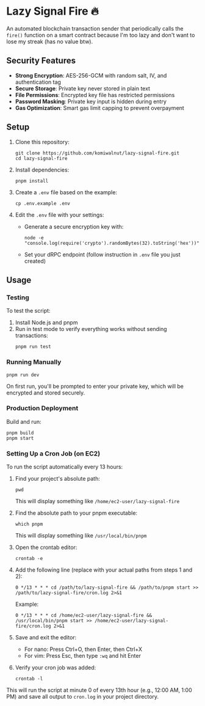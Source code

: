 # Lazy Signal Fire 🔥

An automated blockchain transaction sender that periodically calls the `fire()` function on a smart contract because I'm too lazy and don't want to lose my streak (has no value btw).

## Security Features

- **Strong Encryption**: AES-256-GCM with random salt, IV, and authentication tag
- **Secure Storage**: Private key never stored in plain text
- **File Permissions**: Encrypted key file has restricted permissions
- **Password Masking**: Private key input is hidden during entry
- **Gas Optimization**: Smart gas limit capping to prevent overpayment

## Setup

1. Clone this repository:
   ```
   git clone https://github.com/komiwalnut/lazy-signal-fire.git
   cd lazy-signal-fire
   ```

2. Install dependencies:
   ```
   pnpm install
   ```

3. Create a `.env` file based on the example:
   ```
   cp .env.example .env
   ```

4. Edit the `.env` file with your settings:
   - Generate a secure encryption key with:
     ```
     node -e "console.log(require('crypto').randomBytes(32).toString('hex'))"
     ```
   - Set your dRPC endpoint (follow instruction in `.env` file you just created)

## Usage

### Testing

To test the script:

1. Install Node.js and pnpm
2. Run in test mode to verify everything works without sending transactions:
   ```
   pnpm run test
   ```

### Running Manually

```
pnpm run dev
```

On first run, you'll be prompted to enter your private key, which will be encrypted and stored securely.

### Production Deployment

Build and run:

```
pnpm build
pnpm start
```

### Setting Up a Cron Job (on EC2)

To run the script automatically every 13 hours:

1. Find your project's absolute path:
   ```
   pwd
   ```
   This will display something like `/home/ec2-user/lazy-signal-fire`

2. Find the absolute path to your pnpm executable:
   ```
   which pnpm
   ```
   This will display something like `/usr/local/bin/pnpm`

3. Open the crontab editor:
   ```
   crontab -e
   ```

4. Add the following line (replace with your actual paths from steps 1 and 2):
   ```
   0 */13 * * * cd /path/to/lazy-signal-fire && /path/to/pnpm start >> /path/to/lazy-signal-fire/cron.log 2>&1
   ```
   Example:
   ```
   0 */13 * * * cd /home/ec2-user/lazy-signal-fire && /usr/local/bin/pnpm start >> /home/ec2-user/lazy-signal-fire/cron.log 2>&1
   ```

5. Save and exit the editor:
   - For nano: Press Ctrl+O, then Enter, then Ctrl+X
   - For vim: Press Esc, then type `:wq` and hit Enter

6. Verify your cron job was added:
   ```
   crontab -l
   ```

This will run the script at minute 0 of every 13th hour (e.g., 12:00 AM, 1:00 PM) and save all output to `cron.log` in your project directory.